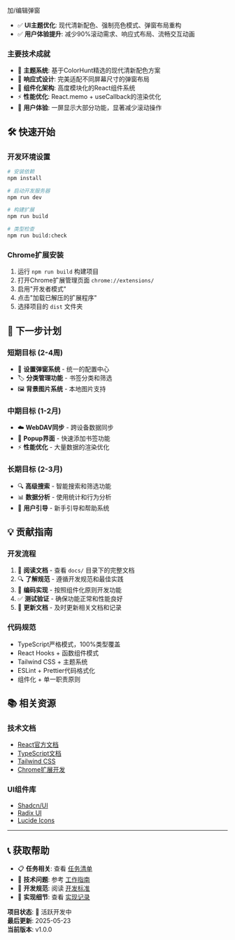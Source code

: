 加/编辑弹窗
- ✅ **UI主题优化**: 现代清新配色、强制亮色模式、弹窗布局重构
- ✅ **用户体验提升**: 减少90%滚动需求、响应式布局、流畅交互动画

### 主要技术成就
- 🎨 **主题系统**: 基于ColorHunt精选的现代清新配色方案
- 📱 **响应式设计**: 完美适配不同屏幕尺寸的弹窗布局
- 🔧 **组件化架构**: 高度模块化的React组件系统
- ⚡ **性能优化**: React.memo + useCallback的渲染优化
- 🎯 **用户体验**: 一屏显示大部分功能，显著减少滚动操作

## 🛠️ 快速开始

### 开发环境设置
```bash
# 安装依赖
npm install

# 启动开发服务器
npm run dev

# 构建扩展
npm run build

# 类型检查
npm run build:check
```

### Chrome扩展安装
1. 运行 `npm run build` 构建项目
2. 打开Chrome扩展管理页面 `chrome://extensions/`
3. 启用"开发者模式"
4. 点击"加载已解压的扩展程序"
5. 选择项目的 `dist` 文件夹

## 🔄 下一步计划

### 短期目标 (2-4周)
- 🔧 **设置弹窗系统** - 统一的配置中心
- 🏷️ **分类管理功能** - 书签分类和筛选
- 🖼️ **背景图片系统** - 本地图片支持

### 中期目标 (1-2月)
- ☁️ **WebDAV同步** - 跨设备数据同步
- 📱 **Popup界面** - 快速添加书签功能
- ⚡ **性能优化** - 大量数据的渲染优化

### 长期目标 (2-3月)
- 🔍 **高级搜索** - 智能搜索和筛选功能
- 📊 **数据分析** - 使用统计和行为分析
- 🎯 **用户引导** - 新手引导和帮助系统

## 💡 贡献指南

### 开发流程
1. 📖 **阅读文档** - 查看 `docs/` 目录下的完整文档
2. 🔍 **了解规范** - 遵循开发规范和最佳实践
3. 🔨 **编码实现** - 按照组件化原则开发功能
4. ✅ **测试验证** - 确保功能正常和性能良好
5. 📝 **更新文档** - 及时更新相关文档和记录

### 代码规范
- TypeScript严格模式，100%类型覆盖
- React Hooks + 函数组件模式
- Tailwind CSS + 主题系统
- ESLint + Prettier代码格式化
- 组件化 + 单一职责原则

## 📚 相关资源

### 技术文档
- [React官方文档](https://react.dev/)
- [TypeScript文档](https://www.typescriptlang.org/)
- [Tailwind CSS](https://tailwindcss.com/)
- [Chrome扩展开发](https://developer.chrome.com/docs/extensions/)

### UI组件库
- [Shadcn/UI](https://ui.shadcn.com/)
- [Radix UI](https://www.radix-ui.com/)
- [Lucide Icons](https://lucide.dev/)

---

## 📞 获取帮助

- 📋 **任务相关**: 查看 [任务清单](./docs/TASK_LIST.md)
- 🔧 **技术问题**: 参考 [工作指南](./docs/WORK_GUIDELINES.md)
- 📖 **开发规范**: 阅读 [开发标准](./docs/DEVELOPMENT_STANDARDS.md)
- 📝 **实现细节**: 查看 [实现记录](./docs/IMPLEMENTATION_LOG.md)

**项目状态**: 🚀 活跃开发中  
**最后更新**: 2025-05-23  
**当前版本**: v1.0.0
